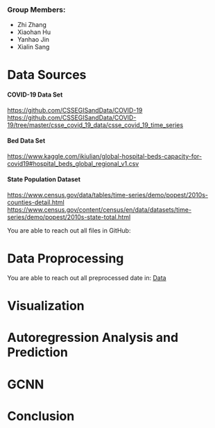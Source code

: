 ### Group Members:  
* Zhi Zhang
* Xiaohan Hu
* Yanhao Jin
* Xialin Sang

# Data Sources

#### COVID-19 Data Set 

https://github.com/CSSEGISandData/COVID-19 
https://github.com/CSSEGISandData/COVID-19/tree/master/csse_covid_19_data/csse_covid_19_time_series 

#### Bed Data Set 

https://www.kaggle.com/ikiulian/global-hospital-beds-capacity-for-covid19#hospital_beds_global_regional_v1.csv 

#### State Population Dataset

https://www.census.gov/data/tables/time-series/demo/popest/2010s-counties-detail.html https://www.census.gov/content/census/en/data/datasets/time-series/demo/popest/2010s-state-total.html 

You are able to reach out all files in GitHub: 

# Data Proprocessing
You are able to reach out all preprocessed date in: [Data](https://github.com/yanhaojin/STA208-COVID-19-Analysis/blob/master/Data)  
# Visualization
# Autoregression Analysis and Prediction
# GCNN
# Conclusion

